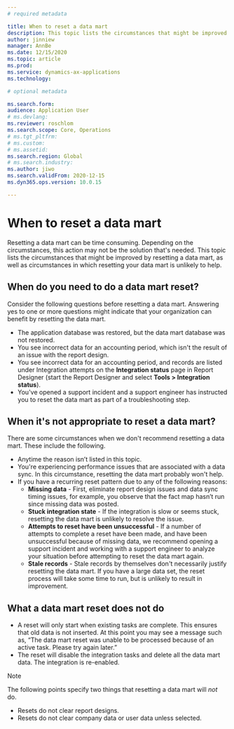 ```yaml
---
# required metadata

title: When to reset a data mart
description: This topic lists the circumstances that might be improved by resetting a data mart and circumstances in which resetting your data mart is unlikely to help.
author: jinniew
manager: AnnBe
ms.date: 12/15/2020
ms.topic: article
ms.prod: 
ms.service: dynamics-ax-applications
ms.technology: 

# optional metadata

ms.search.form: 
audience: Application User
# ms.devlang: 
ms.reviewer: roschlom
ms.search.scope: Core, Operations
# ms.tgt_pltfrm: 
# ms.custom: 
# ms.assetid: 
ms.search.region: Global
# ms.search.industry: 
ms.author: jiwo
ms.search.validFrom: 2020-12-15
ms.dyn365.ops.version: 10.0.15

---
```


# When to reset a data mart

Resetting a data mart can be time consuming. Depending on the circumstances, this action may not be the solution that's needed. This topic lists the circumstances that might be improved by resetting a data mart, as well as circumstances in which resetting your data mart is unlikely to help.  

## When do you need to do a data mart reset?
Consider the following questions before resetting a data mart. Answering yes to one or more questions might indicate that your organization can benefit by resetting the data mart.

- The application database was restored, but the data mart database was not restored.
- You see incorrect data for an accounting period, which isn't the result of an issue with the report design.
- You see incorrect data for an accounting period, and records are listed under Integration attempts on the **Integration status** page in Report Designer (start the Report Designer and select **Tools > Integration status**).
- You've opened a support incident and a support engineer has instructed you to reset the data mart as part of a troubleshooting step.
 
## When it's not appropriate to reset a data mart?
There are some circumstances when we don't recommend resetting a data mart. These include the following. 

- Anytime the reason isn’t listed in this topic.
- You're experiencing performance issues that are associated with a data sync. In this circumstance, resetting the data mart probably won't help.
- If you have a recurring reset pattern due to any of the following reasons: 
  - **Missing data** - First, eliminate report design issues and data sync timing issues, for example, you observe that the fact map hasn’t run since missing data was posted.
  - **Stuck integration state** - If the integration is slow or seems stuck, resetting the data mart is unlikely to resolve the issue.
  - **Attempts to reset have been unsuccessful** - If a number of attempts to complete a reset have been made, and have been unsuccessful because of missing data, we recommend opening a support incident and working with a support engineer to analyze your situation before attempting to reset the data mart again.
  - **Stale records** - Stale records by themselves don't necessarily justify resetting the data mart. If you have a large data set, the reset process will take some time to run, but is unlikely to result in improvement.
 
## What a data mart reset does not do  
- A reset will only start when existing tasks are complete. This ensures that old data is not inserted. At this point you may see a message such as, “The data mart reset was unable to be processed because of an active task. Please try again later.”
- The reset will disable the integration tasks and delete all the data mart data. The integration is re-enabled.

> [!NOTE]
> The following points specify two things that resetting a data mart will *not* do. <br>
> - Resets do not clear report designs. <br>
> - Resets do not clear company data or user data unless selected.
